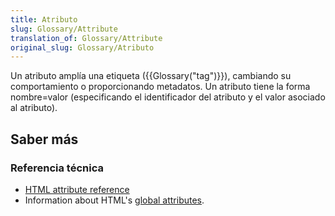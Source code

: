 ```yaml
---
title: Atributo
slug: Glossary/Attribute
translation_of: Glossary/Attribute
original_slug: Glossary/Atributo
---
```

Un atributo amplía una etiqueta ({{Glossary("tag")}}), cambiando su comportamiento o proporcionando metadatos. Un atributo tiene la forma nombre=valor (especificando el identificador del atributo y el valor asociado al atributo).

## Saber más

### Referencia técnica

- [HTML attribute reference](/es/docs/Web/HTML/Attributes)
- Information about HTML's [global attributes](/es/docs/Web/HTML/Global_attributes).
